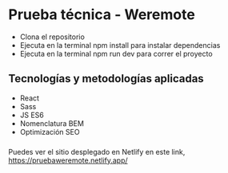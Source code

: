 #  Prueba técnica - Weremote

- Clona el repositorio
- Ejecuta en la terminal npm install para instalar dependencias
- Ejecuta en la terminal npm run dev para correr el proyecto 

## Tecnologías y metodologías aplicadas 

- React
- Sass
- JS ES6
- Nomenclatura BEM
- Optimización SEO

### 

Puedes ver el sitio desplegado en Netlify en este link, https://pruebaweremote.netlify.app/

